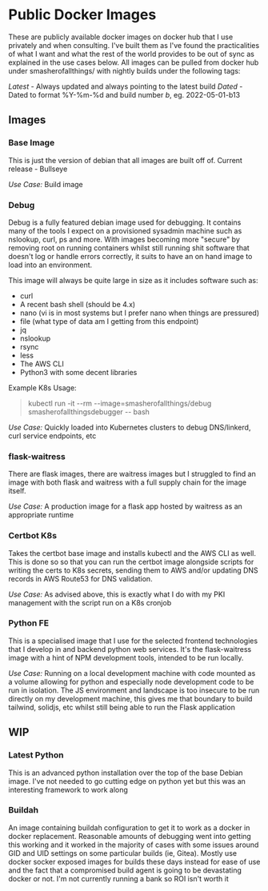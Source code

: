 # Public Docker Images

These are publicly available docker images on docker hub that I use privately and when consulting. I've built them as I've found the practicalities of what I want and what the rest of the world provides to be out of sync as explained in the use cases below. All images can be pulled from docker hub under smasherofallthings/<iamge-name> with nightly builds under the following tags:

*Latest* - Always updated and always pointing to the latest build
*Dated* - Dated to format %Y-%m-%d and build number *b<build-number>*, eg. 2022-05-01-b13


## Images

### Base Image
This is just the version of debian that all images are built off of. Current release - Bullseye

*Use Case:* Build image

### Debug
Debug is a fully featured debian image used for debugging. It contains many of the tools I expect on a provisioned sysadmin machine such as nslookup, curl, ps and more. With images becoming more "secure" by removing root on running containers whilst still running shit software that doesn't log or handle errors correctly, it suits to have an on hand image to load into an environment.

This image will always be quite large in size as it includes software such as:

- curl
- A recent bash shell (should be 4.x)
- nano (vi is in most systems but I prefer nano when things are pressured)
- file (what type of data am I getting from this endpoint)
- jq
- nslookup
- rsync
- less
- The AWS CLI
- Python3 with some decent libraries

Example K8s Usage:

> kubectl run -it --rm --image=smasherofallthings/debug smasherofallthingsdebugger -- bash

*Use Case:* Quickly loaded into Kubernetes clusters to debug DNS/linkerd, curl service endpoints, etc


### flask-waitress
There are flask images, there are waitress images but I struggled to find an image with both flask and waitress with a full supply chain for the image itself.

*Use Case:* A production image for a flask app hosted by waitress as an appropriate runtime

### Certbot K8s
Takes the certbot base image and installs kubectl and the AWS CLI as well. This is done so so that you can run the certbot image alongside scripts for writing the certs to K8s secrets, sending them to AWS and/or updating DNS records in AWS Route53 for DNS validation.

*Use Case:* As advised above, this is exactly what I do with my PKI management with the script run on a K8s cronjob

### Python FE
This is a specialised image that I use for the selected frontend technologies that I develop in and backend python web services. It's the flask-waitress image with a hint of NPM development tools, intended to be run locally.

*Use Case:* Running on a local development machine with code mounted as a volume allowing for python and especially node development code to be run in isolation. The JS environment and landscape is too insecure to be run directly on my development machine, this gives me that boundary to build tailwind, solidjs, etc whilst still being able to run the Flask application


## WIP

### Latest Python
This is an advanced python installation over the top of the base Debian image. I've not needed to go cutting edge on python yet but this was an interesting framework to work along 

### Buildah
An image containing buildah configuration to get it to work as a docker in docker replacement. Reasonable amounts of debugging went into getting this working and it worked in the majority of cases with some issues around GID and UID settings on some particular builds (ie, Gitea). Mostly use docker socker exposed images for builds these days instead for ease of use and the fact that a compromised build agent is going to be devastating docker or not. I'm not currently running a bank so ROI isn't worth it


